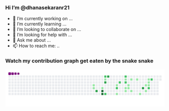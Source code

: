 ### Hi I’m @dhanasekaranr21

<!--
**dhanasekaranr21/dhanasekaranr21** is a ✨ _special_ ✨ repository because its `README.md` (this file) appears on your GitHub profile.
-->

- 🔭 I’m currently working on ...
- 🌱 I’m currently learning ...
- 👯 I’m looking to collaborate on ...
- 🤔 I’m looking for help with ...
- 💬 Ask me about ...
- 📫 How to reach me: ..

### Watch my contribution graph get eaten by the snake snake
![snake gif](https://github.com/dhanasekaranr21/dhanasekaranr21/blob/output/github-contribution-grid-snake.gif)

